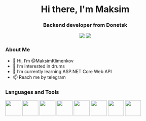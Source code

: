 <div align="center">
    <h1>Hi there, I'm Maksim</h1>
    <h3>Backend developer from Donetsk</h3>
</div>
<div id="social" align="center">
    <a href="https://t.me/jnecua123"><img src="https://img.shields.io/badge/Telegram-blue?style=for-the-badge&logo=telegram"/></a>
    <a href="https://leetcode.com/jnecua123/"><img src="https://img.shields.io/badge/dynamic/json?style=for-the-badge&labelColor=black&color=%23ffa116&label=Solved&query=solvedOverTotal&url=https%3A%2F%2Fbadge.xyli.tech/%2Fapi%2Fusers%2Fjnecua123&logo=leetcode&logoColor=yellow" /></a>
</div>

### About Me
- 👋 Hi, I’m @MaksimKlimenkov
- 🥁 I’m interested in drums
- 🌱 I’m currently learning ASP.NET Core Web API
- 📫 Reach me by telegram

### Languages and Tools     
<div display="inline-block">
    <img src="https://cdn.jsdelivr.net/gh/devicons/devicon/icons/csharp/csharp-original.svg" height="50" />
    <img src="https://cdn.jsdelivr.net/gh/devicons/devicon/icons/dotnetcore/dotnetcore-original.svg" height="50" />
    <img src="https://cdn.jsdelivr.net/gh/devicons/devicon/icons/bash/bash-plain.svg" height="50" />           
    <img src="https://cdn.jsdelivr.net/gh/devicons/devicon/icons/typescript/typescript-original.svg" height="50" />          
    <img src="https://cdn.jsdelivr.net/gh/devicons/devicon/icons/nodejs/nodejs-plain.svg" height="50" />
    <img src="https://cdn.jsdelivr.net/gh/devicons/devicon/icons/npm/npm-original-wordmark.svg" height="50" />
    <img src="https://cdn.jsdelivr.net/gh/devicons/devicon/icons/nestjs/nestjs-plain.svg" height="50" />     
    <img src="https://cdn.jsdelivr.net/gh/devicons/devicon/icons/mongodb/mongodb-original.svg" height="50" />
</div>
